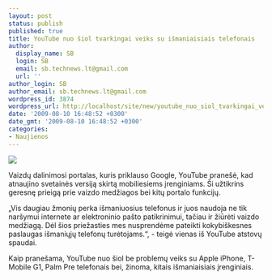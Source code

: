 ```yaml
---
layout: post
status: publish
published: true
title: YouTube nuo šiol tvarkingai veiks su išmaniaisiais telefonais
author:
  display_name: SB
  login: SB
  email: sb.technews.lt@gmail.com
  url: ''
author_login: SB
author_email: sb.technews.lt@gmail.com
wordpress_id: 3874
wordpress_url: http://localhost/site/new/youtube_nuo_siol_tvarkingai_veiks_su_ismaniaisiais_telefonais/
date: '2009-08-10 16:48:52 +0300'
date_gmt: '2009-08-10 16:48:52 +0300'
categories:
- Naujienos
---
```

<div class="imgright"><img src="http://tbn1.google.com/images?q=tbn:CtYRxi2d3tPpXM:http://technologijos.eu/wp-content/uploads/2009/01/t-mobile-g1-htc-dream-1.jpg"  /></div>
<p>Vaizdų dalinimosi portalas, kuris priklauso Google, YouTube pranešė, kad atnaujino svetainės versiją skirtą mobiliesiems įrenginiams. Ši užtikrins geresnę prieigą prie vaizdo medžiagos bei kitų portalo funkcijų.</p>
<p>„Vis daugiau žmonių perka išmaniuosius telefonus ir juos naudoja ne tik naršymui internete ar elektroninio pašto patikrinimui, tačiau ir žiūrėti vaizdo medžiagą. Dėl šios priežasties mes nusprendėme pateikti kokybiškesnes paslaugas išmaniųjų telefonų turėtojams.“, - teigė vienas iš YouTube atstovų spaudai.</p>
<p>Kaip pranešama, YouTube nuo šiol be problemų veiks su Apple iPhone, T-Mobile G1, Palm Pre telefonais bei, žinoma, kitais išmaniaisiais įrenginiais.<br /></p>
